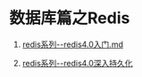 # 数据库篇之Redis

1. [redis系列--redis4.0入门.md](./docs/redis系列--redis4.0入门.md)

2. [redis系列--redis4.0深入持久化](./docs/redis系列--redis4.0深入持久化.md)

   
